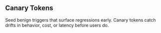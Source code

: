 ## Canary Tokens

Seed benign triggers that surface regressions early. Canary tokens catch drifts in behavior, cost, or latency before users do.


